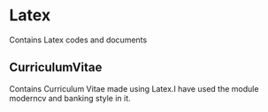 # Latex
Contains Latex codes and documents
## CurriculumVitae
Contains Curriculum Vitae made using Latex.I have used the module moderncv and banking style in it.
